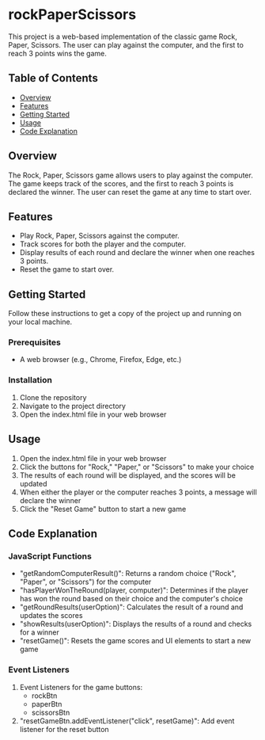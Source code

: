 # rockPaperScissors
This project is a web-based implementation of the classic game Rock, Paper, Scissors. 
The user can play against the computer, and the first to reach 3 points wins the game.

## Table of Contents
- [Overview](#overview)
- [Features](#features)
- [Getting Started](#getting-started)
- [Usage](#usage)
- [Code Explanation](#code-explanation)

## Overview
The Rock, Paper, Scissors game allows users to play against the computer. 
The game keeps track of the scores, and the first to reach 3 points is declared the winner. 
The user can reset the game at any time to start over.

## Features
- Play Rock, Paper, Scissors against the computer.
- Track scores for both the player and the computer.
- Display results of each round and declare the winner when one reaches 3 points.
- Reset the game to start over.

## Getting Started
Follow these instructions to get a copy of the project up and running on your local machine.

### Prerequisites
- A web browser (e.g., Chrome, Firefox, Edge, etc.)

### Installation
1. Clone the repository
2. Navigate to the project directory
3. Open the index.html file in your web browser

## Usage
1. Open the index.html file in your web browser
2. Click the buttons for "Rock," "Paper," or "Scissors" to make your choice
3. The results of each round will be displayed, and the scores will be updated
4. When either the player or the computer reaches 3 points, a message will declare the winner
5. Click the "Reset Game" button to start a new game

## Code Explanation
### JavaScript Functions
- "getRandomComputerResult()": Returns a random choice ("Rock", "Paper", or "Scissors") for the computer
- "hasPlayerWonTheRound(player, computer)": Determines if the player has won the round based on their choice and the computer's choice
- "getRoundResults(userOption)": Calculates the result of a round and updates the scores
- "showResults(userOption)": Displays the results of a round and checks for a winner
- "resetGame()": Resets the game scores and UI elements to start a new game

### Event Listeners
1. Event Listeners for the game buttons:
   - rockBtn
   - paperBtn
   - scissorsBtn
2. "resetGameBtn.addEventListener("click", resetGame)": Add event listener for the reset button

